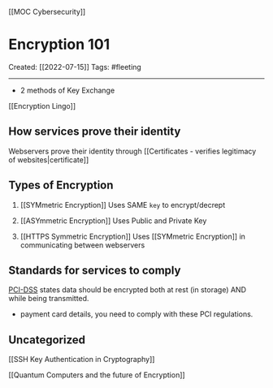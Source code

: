 [[MOC Cybersecurity]]

# Encryption 101
Created:  [[2022-07-15]]
Tags: #fleeting 

---
-   2 methods of Key Exchange


 [[Encryption Lingo]]


## How services prove their identity
Webservers prove their identity through [[Certificates - verifies legitimacy of websites|certificate]]





## Types of Encryption
1. [[SYMmetric Encryption]] 
Uses SAME `key` to encrypt/decrept


2. [[ASYmmetric Encryption]] 
Uses Public and Private Key


3. [[HTTPS Symmetric Encryption]]
Uses [[SYMmetric Encryption]] in communicating between webservers




## Standards for services to comply
[PCI-DSS](https://www.pcisecuritystandards.org/documents/PCI_DSS_for_Large_Organizations_v1.pdf) states data should be encrypted both at rest (in storage) AND while being transmitted.
- payment card details, you need to comply with these PCI regulations.




## Uncategorized
[[SSH Key Authentication in Cryptography]]


[[Quantum Computers and the future of Encryption]]



